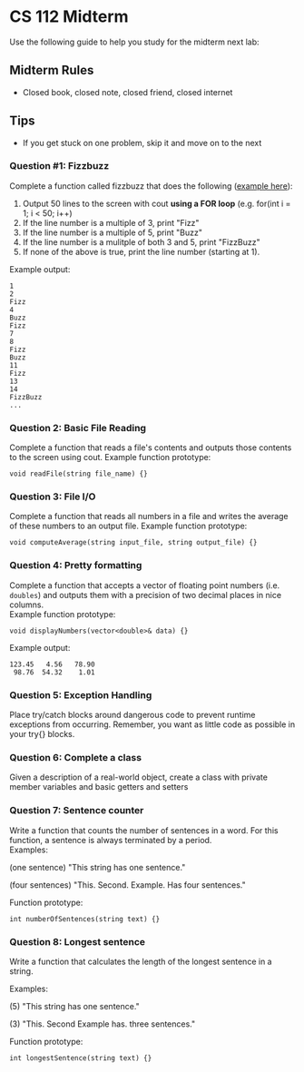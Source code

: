 # CS 112 Midterm
Use the following guide to help you study for the midterm next lab:

## Midterm Rules
* Closed book, closed note, closed friend, closed internet

## Tips
* If you get stuck on one problem, skip it and move on to the next

### Question #1: Fizzbuzz
Complete a function called fizzbuzz that does the following ([example here](https://www.hackerrank.com/challenges/fizzbuzz/problem)):
1. Output 50 lines to the screen with cout **using a FOR loop** (e.g. for(int i = 1; i < 50; i++)
2. If the line number is a multiple of 3, print "Fizz"
3. If the line number is a multiple of 5, print "Buzz"
4. If the line number is a mulitple of both 3 and 5, print "FizzBuzz"
5. If none of the above is true, print the line number (starting at 1).

Example output:
```
1
2
Fizz
4
Buzz
Fizz
7
8
Fizz
Buzz
11
Fizz
13
14
FizzBuzz
...
```

### Question 2: Basic File Reading
Complete a function that reads a file's contents and outputs those contents to the screen using cout.  Example function prototype:
```
void readFile(string file_name) {}
```

### Question 3: File I/O
Complete a function that reads all numbers in a file and writes the average of these numbers to an output file.  Example function prototype:
```
void computeAverage(string input_file, string output_file) {}
```

### Question 4: Pretty formatting
Complete a function that accepts a vector of floating point numbers (i.e. ```doubles```) and outputs them with a precision of two decimal places in nice columns.  
Example function prototype:
```
void displayNumbers(vector<double>& data) {}
```
Example output:
```
123.45   4.56   78.90
 98.76  54.32    1.01  
```

### Question 5: Exception Handling
Place try/catch blocks around dangerous code to prevent runtime exceptions from occurring.  Remember, you want as little code as possible in your try{} blocks.

### Question 6: Complete a class
Given a description of a real-world object, create a class with private member variables and basic getters and setters

### Question 7: Sentence counter
Write a function that counts the number of sentences in a word.  For this function, a sentence is always terminated by a period.  
Examples:

(one sentence) "This string has one sentence."

(four sentences) "This. Second. Example. Has four sentences."

Function prototype:
```
int numberOfSentences(string text) {}
```

### Question 8: Longest sentence
Write a function that calculates the length of the longest sentence in a string.  

Examples:

(5) "This string has one sentence."

(3) "This. Second Example has. three sentences."

Function prototype:
```
int longestSentence(string text) {}
```
